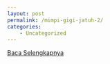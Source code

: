 ```yaml
---
layout: post
permalink: /mimpi-gigi-jatuh-2/
categories:
    - Uncategorized
---
```


[Baca Selengkapnya](/03)